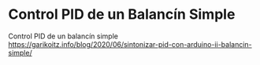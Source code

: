 # Control PID de un Balancín Simple
Control PID de un balancín simple
https://garikoitz.info/blog/2020/06/sintonizar-pid-con-arduino-ii-balancin-simple/

